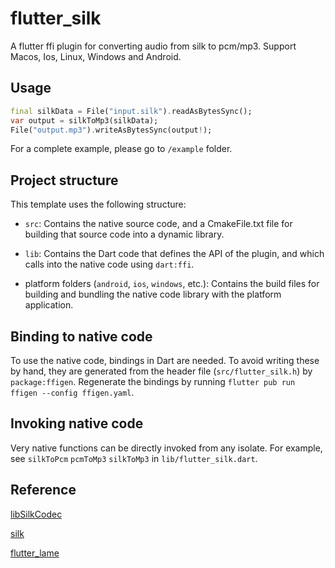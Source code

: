 # flutter_silk

A flutter ffi plugin for converting audio from silk to pcm/mp3. Support Macos, Ios, Linux, Windows and Android.

## Usage

```dart
final silkData = File("input.silk").readAsBytesSync();
var output = silkToMp3(silkData);
File("output.mp3").writeAsBytesSync(output!);
```

For a complete example, please go to `/example` folder.

## Project structure

This template uses the following structure:

* `src`: Contains the native source code, and a CmakeFile.txt file for building
  that source code into a dynamic library.

* `lib`: Contains the Dart code that defines the API of the plugin, and which
  calls into the native code using `dart:ffi`.

* platform folders (`android`, `ios`, `windows`, etc.): Contains the build files
  for building and bundling the native code library with the platform application.

## Binding to native code

To use the native code, bindings in Dart are needed.
To avoid writing these by hand, they are generated from the header file
(`src/flutter_silk.h`) by `package:ffigen`.
Regenerate the bindings by running `flutter pub run ffigen --config ffigen.yaml`.

## Invoking native code

Very native functions can be directly invoked from any isolate.
For example, see `silkToPcm` `pcmToMp3`  `silkToMp3`  in `lib/flutter_silk.dart`.


## Reference

[libSilkCodec](https://github.com/KonataDev/libSilkCodec)

[silk](https://github.com/collects/silk)

[flutter_lame](https://github.com/BestOwl/flutter_lame)
